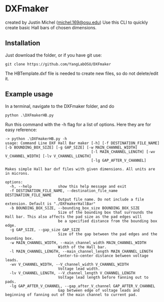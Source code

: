 # DXFmaker
created by Justin Michel (michel.169@osu.edu)
Use this CLI to quickly create basic Hall bars of chosen dimensions.
## Installation
Just download the folder, or if you have git use:
```
git clone https://github.com/YangLabOSU/DXFmaker
```
The HBTemplate.dxf file is needed to create new files, so do not delete/edit it.

## Example usage
In a terminal, navigate to the DXFmaker folder, and do
```
python .\DXFmakerHB.py
```
Run this command with the -h flag for a list of options.
Here they are for easy reference:
```
-> python .\DXFmakerHB.py -h
usage: Command Line DXF Hall Bar maker [-h] [-f DESTINATION_FILE_NAME] [-b BOUNDING_BOX_SIZE] [-g GAP_SIZE] [-w MAIN_CHANNEL_WIDTH]
                                       [-l MAIN_CHANNEL_LENGTH] [-wv V_CHANNEL_WIDTH] [-lv V_CHANNEL_LENGTH]
                                       [-lg GAP_AFTER_V_CHANNEL]

Makes simple Hall bar dxf files with given dimensions. All units are in microns.

options:
  -h, --help            show this help message and exit
  -f DESTINATION_FILE_NAME, --destination_file_name DESTINATION_FILE_NAME
                        Output file name. Do not include a file extension. Default is "./DXFmakerHallBar"
  -b BOUNDING_BOX_SIZE, --bounding_box_size BOUNDING_BOX_SIZE
                        Size of the bounding box that surrounds the Hall bar. This also affects the pad size as the pad edges will    
                        be a specified distance from the bounding box edge.
  -g GAP_SIZE, --gap_size GAP_SIZE
                        Size of the gap between the pad edges and the bounding box.
  -w MAIN_CHANNEL_WIDTH, --main_channel_width MAIN_CHANNEL_WIDTH
                        Width of the Hall bar.
  -l MAIN_CHANNEL_LENGTH, --main_channel_length MAIN_CHANNEL_LENGTH
                        Center-to-center distance between voltage leads.
  -wv V_CHANNEL_WIDTH, --V_channel_width V_CHANNEL_WIDTH
                        Voltage lead width.
  -lv V_CHANNEL_LENGTH, --V_channel_length V_CHANNEL_LENGTH
                        Voltage lead length before fanning out to pads.
  -lg GAP_AFTER_V_CHANNEL, --gap_after_V_channel GAP_AFTER_V_CHANNEL
                        Gap between edge of voltage leads and beginning of fanning out of the main channel to current pad.
```